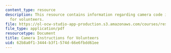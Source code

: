 ```yaml
---
content_type: resource
description: This resource contains information regarding camera code instructions
  for volunteers.
file: https://ol-ocw-studio-app-production.s3.amazonaws.com/courses/res-2-006-girls-who-build-cameras-summer-2016/62b8a0f13444b3f1574d66e6fbdd61ee_MITRES_2_006SUM16_Cam_Vols.pdf
file_type: application/pdf
resourcetype: Document
title: Camera Instructions for Volunteers
uid: 62b8a0f1-3444-b3f1-574d-66e6fbdd61ee
---
```

